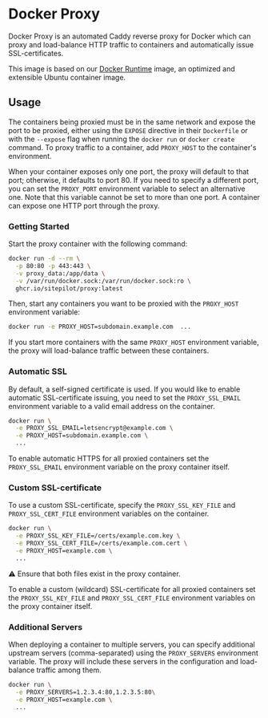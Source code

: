 # Docker Proxy

Docker Proxy is an automated Caddy reverse proxy for Docker which can proxy and load-balance HTTP traffic to
containers and automatically issue SSL-certificates.

This image is based on our [Docker Runtime](https://github.com/sitepilot/docker-runtime) image, an optimized and
extensible Ubuntu container image.

## Usage

The containers being proxied must be in the same network and expose the port to be proxied, either using the `EXPOSE`
directive in their `Dockerfile` or with the `--expose` flag when running the `docker run` or `docker create` command. To
proxy traffic to a container, add `PROXY_HOST` to the container's environment.

When your container exposes only one port, the proxy will default to that port; otherwise, it defaults to port 80. If
you need to specify a different port, you can set the `PROXY_PORT` environment variable to select an alternative one. Note that this variable cannot be set to more than one port. A
container can expose one HTTP port through the proxy.

### Getting Started

Start the proxy container with the following command:

```bash
docker run -d --rm \
  -p 80:80 -p 443:443 \
  -v proxy_data:/app/data \
  -v /var/run/docker.sock:/var/run/docker.sock:ro \
  ghcr.io/sitepilot/proxy:latest
```

Then, start any containers you want to be proxied with the `PROXY_HOST` environment variable:

```bash
docker run -e PROXY_HOST=subdomain.example.com  ...
```

If you start more containers with the same `PROXY_HOST` environment variable, the proxy will load-balance traffic
between these containers.

### Automatic SSL

By default, a self-signed certificate is used. If you would like to enable automatic SSL-certificate issuing, you need 
to set the `PROXY_SSL_EMAIL` environment variable to a valid email address on the container.

```bash
docker run \
  -e PROXY_SSL_EMAIL=letsencrypt@example.com \
  -e PROXY_HOST=subdomain.example.com \
  ...
```

To enable automatic HTTPS for all proxied containers set the `PROXY_SSL_EMAIL` environment variable 
on the proxy container itself.

### Custom SSL-certificate

To use a custom SSL-certificate, specify the `PROXY_SSL_KEY_FILE` and `PROXY_SSL_CERT_FILE` environment 
variables on the container.

```bash
docker run \
  -e PROXY_SSL_KEY_FILE=/certs/example.com.key \
  -e PROXY_SSL_CERT_FILE=/certs/example.com.cert \
  -e PROXY_HOST=example.com \
  ...
```

⚠️ Ensure that both files exist in the proxy container.

To enable a custom (wildcard) SSL-certificate for all proxied containers set the `PROXY_SSL_KEY_FILE` 
and `PROXY_SSL_CERT_FILE` environment variables on the proxy container itself.

### Additional Servers

When deploying a container to multiple servers, you can specify additional upstream servers (comma-separated) using 
the `PROXY_SERVERS` environment variable. The proxy will include these servers in the configuration and 
load-balance traffic among them.

```bash
docker run \
  -e PROXY_SERVERS=1.2.3.4:80,1.2.3.5:80\
  -e PROXY_HOST=example.com \
  ...
```
